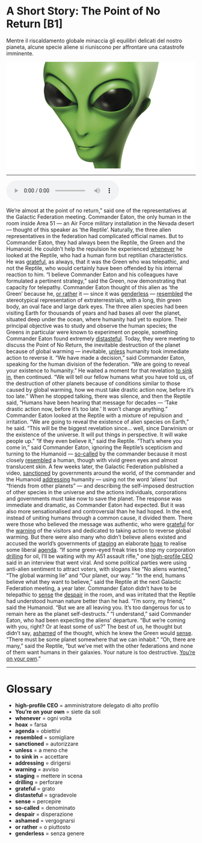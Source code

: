 # A Short Story: The Point of No Return   [B1]

Mentre il riscaldamento globale minaccia gli equilibri delicati del nostro pianeta, alcune specie aliene si riuniscono per affrontare una catastrofe imminente.

![](A%20Short%20Story%20The%20Point%20of%20No%20Return.jpg)

--------------

<div>
<audio controls autoplay>
    <source src="https:/raw.githubusercontent.com/dartie/speakup/main/2023-11/A%20Short%20Story%20The%20Point%20of%20No%20Return.mp3" type="audio/mpeg">
</audio>
</div>


We’re almost at the point of no return,” said one of the representatives at the Galactic Federation meeting.
Commander Eaton, the only human in the room inside Area 51 — an Air Force military installation in the Nevada desert — thought of this speaker as ‘the Reptile’. Naturally, the three alien representatives in the federation had complicated official names. But to Commander Eaton, they had always been the Reptile, the Green and the Humanoid.
He couldn’t help the repulsion he experienced [whenever](## "ogni volta") he looked at the Reptile, who had a human form but reptilian characteristics. He was [grateful](## "grato"), as always, that it was the Green who was telepathic, and not the Reptile, who would certainly have been offended by his internal reaction to him.
“I believe Commander Eaton and his colleagues have formulated a pertinent strategy,” said the Green, now demonstrating that capacity for telepathy. Commander Eaton thought of this alien as ‘the Green’ because he, [or rather](## "o piuttosto") it ­— since it was [genderless](## "senza genere") — [resembled](## "somigliare") the stereotypical representation of extraterrestrials, with a long, thin green body, an oval face and large dark eyes.
The three alien species had been visiting Earth for thousands of years and had bases all over the planet, situated deep under the ocean, where humanity had yet to explore. Their principal objective was to study and observe the human species; the Greens in particular were known to experiment on people, something Commander Eaton found extremely [distasteful](## "sgradevole").
Today, they were meeting to discuss the Point of No Return, the inevitable destruction of the planet because of global warming — inevitable, [unless](## "a meno che") humanity took immediate action to reverse it.
“We have made a decision,” said Commander Eaton, speaking for the human division of the federation. “We are going to reveal your existence to humanity.” He waited a moment for that revelation [to sink in](## "accettare"), then continued. “We will tell our fellow humans what you have told us, of the destruction of other planets because of conditions similar to those caused by global warming, how we must take drastic action now, before it’s too late.”
When he stopped talking, there was silence, and then the Reptile said, “Humans have been hearing that message for decades — ‘Take drastic action now, before it’s too late.’ It won’t change anything.”
Commander Eaton looked at the Reptile with a mixture of repulsion and irritation. “We are going to reveal the existence of alien species on Earth,” he said. “This will be the biggest revelation since… well, since Darwinism or the existence of the universe. It will put things in perspective. It will wake people up.”
“If they even believe it,” said the Reptile.
“That’s where you come in,” said Commander Eaton, ignoring the Reptile’s scepticism and turning to the Humanoid — [so-called](## "denominato") by the commander because it most closely [resembled](## "somigliare") a human, though with vivid green eyes and almost translucent skin.
A few weeks later, the Galactic Federation published a video, [sanctioned](## "autorizzare") by governments around the world, of the commander and the Humanoid [addressing](## "dirigersi") humanity — using not the word ‘aliens’ but “friends from other planets” — and describing the self-imposed destruction of other species in the universe and the actions individuals, corporations and governments must take now to save the planet.
The response was immediate and dramatic, as Commander Eaton had expected. But it was also more sensationalised and controversial than he had hoped. In the end, instead of uniting humans through a common cause, it divided them.
There were those who believed the message was authentic, who were [grateful](## "grato") for the [warning](## "avviso") of the visitors and dedicated to taking action to reverse global warming. But there were also many who didn’t believe aliens existed and accused the world’s governments of [staging](## "mettere in scena") an elaborate [hoax](## "farsa") to realise some liberal [agenda](## "obiettivi").
“If some green-eyed freak tries to stop my corporation [drilling](## "perforare") for oil, I’ll be waiting with my A51 assault rifle,” one [high-profile CEO](## "amministratore delegato di alto profilo") said in an interview that went viral.
And some political parties were using anti-alien sentiment to attract voters, with slogans like “No aliens wanted,” “The global warming lie” and “Our planet, our way.”
“In the end, humans believe what they want to believe,” said the Reptile at the next Galactic Federation meeting, a year later.
Commander Eaton didn’t have to be telepathic to [sense](## "percepire") the [despair](## "disperazione") in the room, and was irritated that the Reptile had understood human nature better than he had.
“I’m sorry, my friend,” said the Humanoid. “But we are all leaving you. It’s too dangerous for us to remain here as the planet self-destructs.”
“I understand,” said Commander Eaton, who had been expecting the aliens’ departure. “But we’re coming with you, right? Or at least some of us?” The best of us, he thought but didn’t say, [ashamed](## "vergognarsi") of the thought, which he knew the Green would [sense](## "percepire"). “There must be some planet somewhere that we can inhabit.”
“Oh, there are many,” said the Reptile, “but we’ve met with the other federations and none of them want humans in their galaxies. Your nature is too destructive. [You’re on your own](## "siete da soli").”

--------------

<div style = "display:block; clear:both; page-break-after:always;"></div>

# Glossary
* **high-profile CEO** = amministratore delegato di alto profilo
* **You’re on your own** = siete da soli
* **whenever** = ogni volta
* **hoax** = farsa
* **agenda** = obiettivi
* **resembled** = somigliare
* **sanctioned** = autorizzare
* **unless** = a meno che
* **to sink in** = accettare
* **addressing** = dirigersi
* **warning** = avviso
* **staging** = mettere in scena
* **drilling** = perforare
* **grateful** = grato
* **distasteful** = sgradevole
* **sense** = percepire
* **so-called** = denominato
* **despair** = disperazione
* **ashamed** = vergognarsi
* **or rather** = o piuttosto
* **genderless** = senza genere
